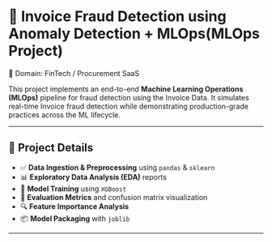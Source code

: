 # 🏦 Invoice Fraud Detection using Anomaly Detection + MLOps(MLOps Project)
🏢 Domain: FinTech / Procurement SaaS


This project implements an end-to-end **Machine Learning Operations (MLOps)** pipeline for fraud detection using the Invoice Data. It simulates real-time Invoice fraud detection while demonstrating production-grade practices across the ML lifecycle.

---

## 🚀 Project Details

- ✅ **Data Ingestion & Preprocessing** using `pandas` & `sklearn`
- 📊 **Exploratory Data Analysis (EDA)** reports
- 🧠 **Model Training** using `XGBoost`
- 🎯 **Evaluation Metrics** and confusion matrix visualization
- 🔍 **Feature Importance Analysis**
- 📦 **Model Packaging** with `joblib`


---



